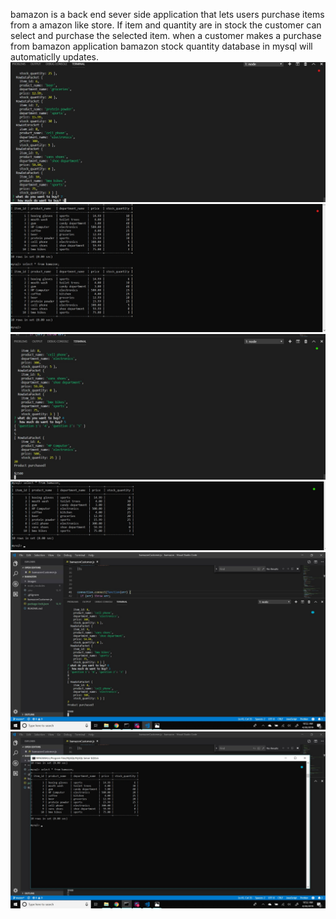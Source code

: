 bamazon is a back end sever side application that lets users purchase items from a amazon like store.
If item and quantity are in stock the customer can select and purchase the selected item.
when a customer makes a purchase from bamazon application bamazon stock quantity database in mysql will automaticlly updates.
![7pic](/images/7pic.jpg)
![8pic](/images/8pic.jpg)
![6pic](/images/6pic.jpg)
![5pic](/images/5pic.jpg)
![1pic](/images/1pic.jpg)
![9pic](/images/9pic.jpg)

